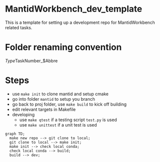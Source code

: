# MantidWorkbench_dev_template
This is a template for setting up a development repo for MantidWorkbench related tasks.

# Folder renaming convention

$Type$TaskNumber_$Abbre

# Steps

- use `make init` to clone mantid and setup cmake
- go into folder `mantid` to setup you branch
- go back to proj folder, use `make build` to kick off building
- edit relevant targets in Makefile
- developing
  - use `make qtest` if a testing script `test.py` is used
  - use `make unittest` if a unit test is used


```mermaid
graph TD;
  make new repo --> git clone to local;
  git clone to local --> make init;
  make init --> check local conda;
  check local conda --> build;
  build --> dev;
```
